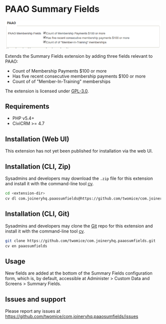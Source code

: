 # PAAO Summary Fields

![Screenshot](/images/paaosumfields.png)

Extends the Summary Fields extension by adding three fields relevant to PAAO:

* Count of Membership Payments $100 or more
* Has five recent consecutive membership payments $100 or more
* Count of of "Member-In-Training" memberships

The extension is licensed under [GPL-3.0](LICENSE.txt).

## Requirements

* PHP v5.4+
* CiviCRM >= 4.7

## Installation (Web UI)

This extension has not yet been published for installation via the web UI.

## Installation (CLI, Zip)

Sysadmins and developers may download the `.zip` file for this extension and
install it with the command-line tool [cv](https://github.com/civicrm/cv).

```bash
cd <extension-dir>
cv dl com.joineryhq.paaosumfields@https://github.com/twomice/com.joineryhq.paaosumfields/archive/master.zip
```

## Installation (CLI, Git)

Sysadmins and developers may clone the [Git](https://en.wikipedia.org/wiki/Git) repo for this extension and
install it with the command-line tool [cv](https://github.com/civicrm/cv).

```bash
git clone https://github.com/twomice/com.joineryhq.paaosumfields.git
cv en paaosumfields
```

## Usage

New fields are added at the bottom of the Summary Fields configuration form, which
is, by default, accessible at Administer > Custom Data and Screens > Summary Fields.

## Issues and support

Please report any issues at https://github.com/twomice/com.joineryhq.paaosumfields/issues
